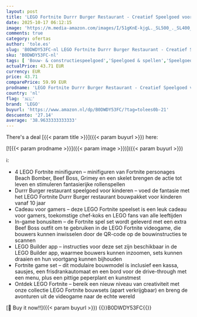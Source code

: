```yaml
---
layout: post
title: 'LEGO Fortnite Durrr Burger Restaurant - Creatief Speelgoed voor Kinderen met Beach Bomber  Beef Boss en Grimey Minifiguren - Cadeau voor Gamers  Jongens  Meisjes en Tieners vanaf 10 Jaar - 77076'
date: 2025-10-17 06:12:15
image: 'https://m.media-amazon.com/images/I/51gKnE-kjgL._SL500_._SL400_.jpg'
comments: true
category: ofertas
author: 'tole.es'
slug: 'B0DWDY53FC-nl LEGO Fortnite Durrr Burger Restaurant - Creatief Speelgoed...'
sku: 'B0DWDY53FC-nl'
tags: [ 'Bouw- & constructiespeelgoed','Speelgoed & spellen','Speelgoedbouwsets','lego','🇳🇱', ]
actualPrice: 43.71 EUR
currency: EUR
price: 43.71
comparePrice: 59.99 EUR
prodname: 'LEGO Fortnite Durrr Burger Restaurant - Creatief Speelgoed voor Kinderen met Beach Bomber  Beef Boss en Grimey Minifiguren - Cadeau voor Gamers  Jongens  Meisjes en Tieners vanaf 10 Jaar - 77076'
country: 'nl'
flag: '🇳🇱'
brand: 'LEGO'
buyurl: 'https://www.amazon.nl/dp/B0DWDY53FC/?tag=tolees0b-21'
descuento: '27.14'
average: '38.9633333333333'
---
```


There's a deal [{{< param title >}}]({{< param buyurl >}})  here:

[![{{< param prodname >}}]({{< param image >}})]({{< param buyurl >}})

ℹ️:

- 4 LEGO Fortnite minifiguren – minifiguren van Fortnite personages Beach Bomber, Beef Boss, Grimey en een skelet brengen de actie tot leven en stimuleren fantasierijke rollenspellen
- Durrr Burger restaurant speelgoed voor kinderen – voed de fantasie met het LEGO Fortnite Durrr Burger restaurant bouwpakket voor kinderen vanaf 10 jaar
- Cadeau voor gamers – deze LEGO Fortnite speelset is een leuk cadeau voor gamers, toekomstige chef-koks en LEGO fans van alle leeftijden
- In-game bonusitem – de Fortnite spel set wordt geleverd met een extra Beef Boss outfit om te gebruiken in de LEGO Fortnite videogame, die bouwers kunnen inwisselen door de QR-code op de bouwinstructies te scannen
- LEGO Builder app – instructies voor deze set zijn beschikbaar in de LEGO Builder app, waarmee bouwers kunnen inzoomen, sets kunnen draaien en hun voortgang kunnen bijhouden
- Fortnite game set – dit modulaire bouwmodel is inclusief een kassa, sausjes, een frisdrankautomaat en een bord voor de drive-through met een menu, plus een pittige peperplant en kunstmest
- Ontdek LEGO Fortnite – bereik een nieuw niveau van creativiteit met onze collectie LEGO Fortnite bouwsets (apart verkrijgbaar) en breng de avonturen uit de videogame naar de echte wereld

[🛒 Buy it now!!]({{< param buyurl >}})
{{<world>}}B0DWDY53FC{{</world>}}
